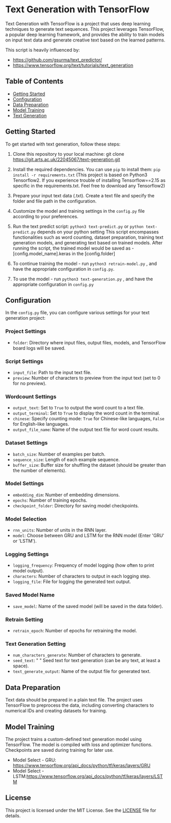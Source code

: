 # Text Generation with TensorFlow

Text Generation with TensorFlow is a project that uses deep learning techniques to generate text sequences. This project leverages TensorFlow, a popular deep learning framework, and provides the ability to train models on input text data and generate creative text based on the learned patterns.

This script is heavily influenced by: 
- https://github.com/gsurma/text_predictor/ 
- https://www.tensorflow.org/text/tutorials/text_generation


## Table of Contents
- [Getting Started](#getting-started)
- [Configuration](#configuration)
- [Data Preparation](#data-preparation)
- [Model Training](#model-training)
- [Text Generation](#text-generation)

## Getting Started

To get started with text generation, follow these steps:

1. Clone this repository to your local machine: git clone https://git.arts.ac.uk/22045067/text-generation.git
2. Install the required dependencies. You can use `pip` to install them:
`pip install -r requirements.txt`
   (This project is based on Python3 Tensorflow2. If you experience trouble of installing Tensorflow==2.15 as specific in the requirements.txt. 
   Feel free to download any Tensorflow2)

3. Prepare your input text data (.txt). Create a text file and specify the folder and file path in the configuration.
4. Customize the model and training settings in the `config.py` file according to your preferences.

5. Run the text predict script:
`python3 text-predict.py` or `python text-predict.py` depends on your python setting
    This script encompasses functionalities such as word counting, dataset preparation, training text generation models, and generating text based on trained models.
    After running the script, the trained model would be saved as - [config.model_name].keras in the [config.folder]
6. To continue training the model - run `python3 retrain-model.py` , and have the appropriate configuration in `config.py`.
7. To use the model - run `python3 text-generation.py` , and have the appropriate configuration in `config.py`

## Configuration

In the `config.py` file, you can configure various settings for your text generation project:

### Project Settings
- `folder`: Directory where input files, output files, models, and TensorFlow board logs will be saved.

### Script Settings
- `input_file`: Path to the input text file.
- `preview`: Number of characters to preview from the input text (set to 0 for no preview).

### Wordcount Settings
- `output_text`: Set to `True` to output the word count to a text file.
- `output_terminal`: Set to `True` to display the word count in the terminal.
- `chinese`: Specify counting mode: `True` for Chinese-like languages, `False` for English-like languages.
- `output_file_name`: Name of the output text file for word count results.

### Dataset Settings
- `batch_size`: Number of examples per batch.
- `sequence_size`: Length of each example sequence.
- `buffer_size`: Buffer size for shuffling the dataset (should be greater than the number of elements).

### Model Settings
- `embedding_dim`: Number of embedding dimensions.
- `epochs`: Number of training epochs.
- `checkpoint_folder`: Directory for saving model checkpoints.

### Model Selection
- `rnn_units`: Number of units in the RNN layer.
- `model`: Choose between GRU and LSTM for the RNN model (Enter 'GRU' or 'LSTM').

### Logging Settings
- `logging_frequency`: Frequency of model logging (how often to print model output).
- `characters`: Number of characters to output in each logging step.
- `logging_file`: File for logging the generated text output.

### Saved Model Name
- `save_model`: Name of the saved model (will be saved in the data folder).

### Retrain Setting
- `retrain_epoch`: Number of epochs for retraining the model.

### Text Generation Setting
- `num_characters_generate`: Number of characters to generate.
- `seed_text`: " " Seed text for text generation (can be any text, at least a space).
- `text_generate_output`: Name of the output file for generated text.


## Data Preparation

Text data should be prepared in a plain text file. The project uses TensorFlow to preprocess the data, including converting characters to numerical IDs and creating datasets for training.

## Model Training

The project trains a custom-defined text generation model using TensorFlow. The model is compiled with loss and optimizer functions. Checkpoints are saved during training for later use.

- Model Select - GRU: https://www.tensorflow.org/api_docs/python/tf/keras/layers/GRU
- Model Select - LSTM:https://www.tensorflow.org/api_docs/python/tf/keras/layers/LSTM

## License
This project is licensed under the MIT License. See the [LICENSE](LICENSE) file for details.